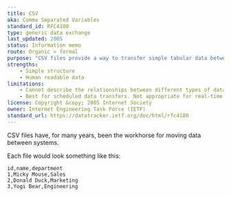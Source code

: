 ```yaml
---
title: CSV
aka: Comma Separated Variables
standard_id: RFC4180
type: generic data exchange
last_updated: 2005
status: Information memo
route: Organic > formal
purpose: "CSV files provide a way to transfer simple tabular data between systems, for example between <strong>operations</strong> and <strong>analytics</strong>"
strengths:
    - Simple structure
    - Human readable data
limitations:
    - Cannot describe the relationships between different types of data, without the use of multiple CSV files.
    - Best for scheduled data transfers. Not appropriate for real-time use.
license: Copyright &copy; 2005 Internet Society
owner: Internet Engineering Task Force (IETF)
standard_url: https://datatracker.ietf.org/doc/html/rfc4180
---
```

CSV files have, for many years, been the workhorse for moving data between systems.

Each file would look something like this:

```
id,name,department
1,Micky Mouse,Sales
2,Donald Duck,Marketing
3,Yogi Bear,Engineering
```